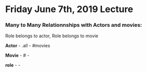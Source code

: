 # Friday June 7th, 2019 Lecture

### Many to Many Relationnships with Actors and movies:


Role belongs to actor, Role belongs to movie

**Actor**
    - .all
    - #movies

**Movie**
    - #
    -

**role**
    -
    -